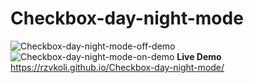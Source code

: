 # Checkbox-day-night-mode
![Checkbox-day-night-mode-off-demo](https://user-images.githubusercontent.com/100797809/168160038-fd68df55-83f6-41e3-b2b5-639c560ea1d4.png)
![Checkbox-day-night-mode-on-demo](https://user-images.githubusercontent.com/100797809/168160033-16ad0d63-9ad5-4bb6-8af1-daa4e03b7a13.png)
**Live Demo** https://rzvkoli.github.io/Checkbox-day-night-mode/
